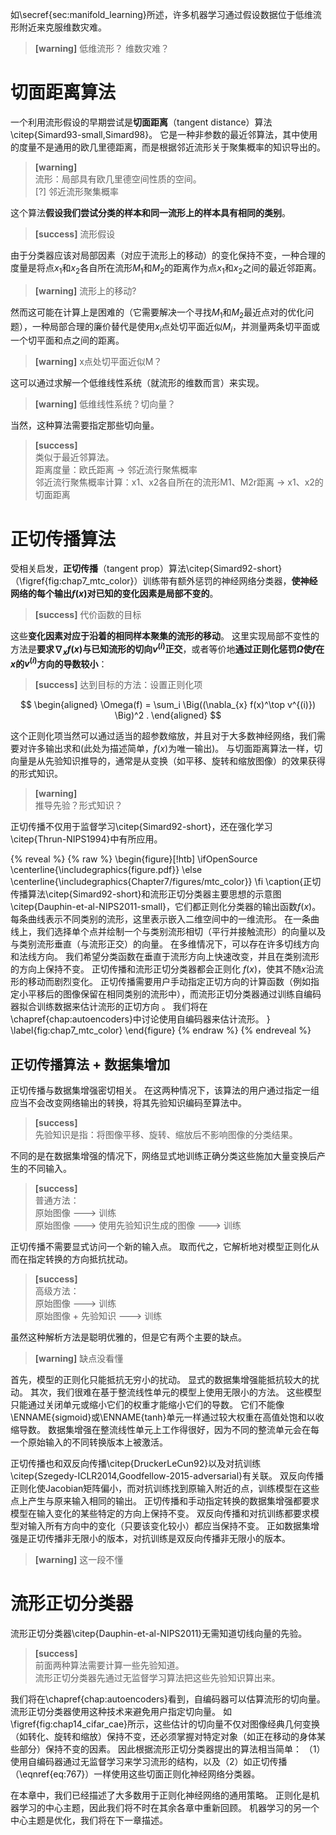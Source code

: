如\secref{sec:manifold_learning}所述，许多机器学习通过假设数据位于低维流形附近来克服维数灾难。  
> **[warning]**  低维流形？  维数灾难？  

# 切面距离算法  

一个利用流形假设的早期尝试是**切面距离**（tangent distance）算法\citep{Simard93-small,Simard98}。
它是一种非参数的最近邻算法，其中使用的度量不是通用的欧几里德距离，而是根据邻近流形关于聚集概率的知识导出的。  
> **[warning]**  
流形：局部具有欧几里德空间性质的空间。  
[?] 邻近流形聚集概率  

这个算法**假设我们尝试分类的样本和同一流形上的样本具有相同的类别**。  
> **[success]** 流形假设  

由于分类器应该对局部因素（对应于流形上的移动）的变化保持不变，一种合理的度量是将点$x_1$和$x_2$各自所在流形$M_1$和$M_2$的距离作为点$x_1$和$x_2$之间的最近邻距离。  
> **[warning]** 流形上的移动?  

然而这可能在计算上是困难的（它需要解决一个寻找$M_1$和$M_2$最近点对的优化问题），一种局部合理的廉价替代是使用$x_i$点处切平面近似$M_i$，并测量两条切平面或一个切平面和点之间的距离。  
> **[warning]** x点处切平面近似M？  

这可以通过求解一个低维线性系统（就流形的维数而言）来实现。  
> **[warning]** 低维线性系统？切向量？  

当然，这种算法需要指定那些切向量。  
> **[success]**  
类似于最近邻算法。  
距离度量：欧氏距离 -> 邻近流行聚焦概率  
邻近流行聚焦概率计算：x1、x2各自所在的流形M1、M2r距离 -> x1、x2的切面距离  

# 正切传播算法  

 

受相关启发，**正切传播**（tangent prop）算法\citep{Simard92-short}（\figref{fig:chap7_mtc_color}）训练带有额外惩罚的神经网络分类器，**使神经网络的每个输出$f(x)$对已知的变化因素是局部不变的**。  
> **[success]** 代价函数的目标  

这些**变化因素对应于沿着的相同样本聚集的流形的移动**。
这里实现局部不变性的方法是**要求$\nabla_{x} f(x)$与已知流形的切向$v^{(i)}$正交**，或者等价地**通过正则化惩罚$\Omega$使$f$在$x$的$v^{(i)}$方向的导数较小**：    
> **[success]** 达到目标的方法：设置正则化项  

$$
\begin{aligned}
 \Omega(f) = \sum_i \Big((\nabla_{x} f(x)^\top v^{(i)}) \Big)^2 .
\end{aligned}
$$

这个正则化项当然可以通过适当的超参数缩放，并且对于大多数神经网络，我们需要对许多输出求和(此处为描述简单，$f(x)$为唯一输出)。
与切面距离算法一样，切向量是从先验知识推导的，通常是从变换（如平移、旋转和缩放图像）的效果获得的形式知识。  
> **[warning]**  
推导先验？形式知识？  

正切传播不仅用于监督学习\citep{Simard92-short}，还在强化学习\citep{Thrun-NIPS1994}中有所应用。  

{% reveal %}
{% raw %}
\begin{figure}[!htb]
\ifOpenSource
\centerline{\includegraphics{figure.pdf}}
\else
\centerline{\includegraphics{Chapter7/figures/mtc_color}}
\fi
\caption{正切传播算法\citep{Simard92-short}和流形正切分类器主要思想的示意图\citep{Dauphin-et-al-NIPS2011-small}，它们都正则化分类器的输出函数$f(x)$。
每条曲线表示不同类别的流形，这里表示嵌入二维空间中的一维流形。
在一条曲线上，我们选择单个点并绘制一个与类别流形相切（平行并接触流形）的向量以及与类别流形垂直（与流形正交）的向量。
在多维情况下，可以存在许多切线方向和法线方向。
我们希望分类函数在垂直于流形方向上快速改变，并且在类别流形的方向上保持不变。
正切传播和流形正切分类器都会正则化 $f(x)$，使其不随$x$沿流形的移动而剧烈变化。
正切传播需要用户手动指定正切方向的计算函数（例如指定小平移后的图像保留在相同类别的流形中），而流形正切分类器通过训练自编码器拟合训练数据来估计流形的正切方向 。
我们将在\chapref{chap:autoencoders}中讨论使用自编码器来估计流形。
}
\label{fig:chap7_mtc_color}
\end{figure}
{% endraw %}
{% endreveal %}

## 正切传播算法 + 数据集增加

正切传播与数据集增强密切相关。
在这两种情况下，该算法的用户通过指定一组应当不会改变网络输出的转换，将其先验知识编码至算法中。  
> **[success]**  
先验知识是指：将图像平移、旋转、缩放后不影响图像的分类结果。  

不同的是在数据集增强的情况下，网络显式地训练正确分类这些施加大量变换后产生的不同输入。  
> **[success]**  
普通方法：  
原始图像 ---> 训练   
原始图像 ---> 使用先验知识生成的图像 ---> 训练  

正切传播不需要显式访问一个新的输入点。
取而代之，它解析地对模型正则化从而在指定转换的方向抵抗扰动。
> **[success]**  
高级方法：  
原始图像 ---> 训练   
原始图像 + 先验知识 ---> 训练 

虽然这种解析方法是聪明优雅的，但是它有两个主要的缺点。  
> **[warning]** 缺点没看懂  

首先，模型的正则化只能抵抗无穷小的扰动。
显式的数据集增强能抵抗较大的扰动。
其次，我们很难在基于整流线性单元的模型上使用无限小的方法。
这些模型只能通过关闭单元或缩小它们的权重才能缩小它们的导数。
它们不能像\ENNAME{sigmoid}或\ENNAME{tanh}单元一样通过较大权重在高值处饱和以收缩导数。
数据集增强在整流线性单元上工作得很好，因为不同的整流单元会在每一个原始输入的不同转换版本上被激活。

正切传播也和双反向传播\citep{DruckerLeCun92}以及对抗训练\citep{Szegedy-ICLR2014,Goodfellow-2015-adversarial}有关联。
双反向传播正则化使Jacobian矩阵偏小，而对抗训练找到原输入附近的点，训练模型在这些点上产生与原来输入相同的输出。
正切传播和手动指定转换的数据集增强都要求模型在输入变化的某些特定的方向上保持不变。
双反向传播和对抗训练都要求模型对输入所有方向中的变化（只要该变化较小）都应当保持不变。
正如数据集增强是正切传播非无限小的版本，对抗训练是双反向传播非无限小的版本。
> **[warning]** 这一段不懂    

# 流形正切分类器

流形正切分类器\citep{Dauphin-et-al-NIPS2011}无需知道切线向量的先验。  
> **[success]**  
前面两种算法需要计算一些先验知道。  
流形正切分类器先通过无监督学习算法把这些先验知识算出来。  

我们将在\chapref{chap:autoencoders}看到，自编码器可以估算流形的切向量。
流形正切分类器使用这种技术来避免用户指定切向量。
如\figref{fig:chap14_cifar_cae}所示，这些估计的切向量不仅对图像经典几何变换（如转化、旋转和缩放）保持不变，还必须掌握对特定对象（如正在移动的身体某些部分）保持不变的因素。
因此根据流形正切分类器提出的算法相当简单：
（1）使用自编码器通过无监督学习来学习流形的结构，以及（2）如正切传播（\eqnref{eq:767}）一样使用这些切面正则化神经网络分类器。

在本章中，我们已经描述了大多数用于正则化神经网络的通用策略。
正则化是机器学习的中心主题，因此我们将不时在其余各章中重新回顾。
机器学习的另一个中心主题是优化，我们将在下一章描述。